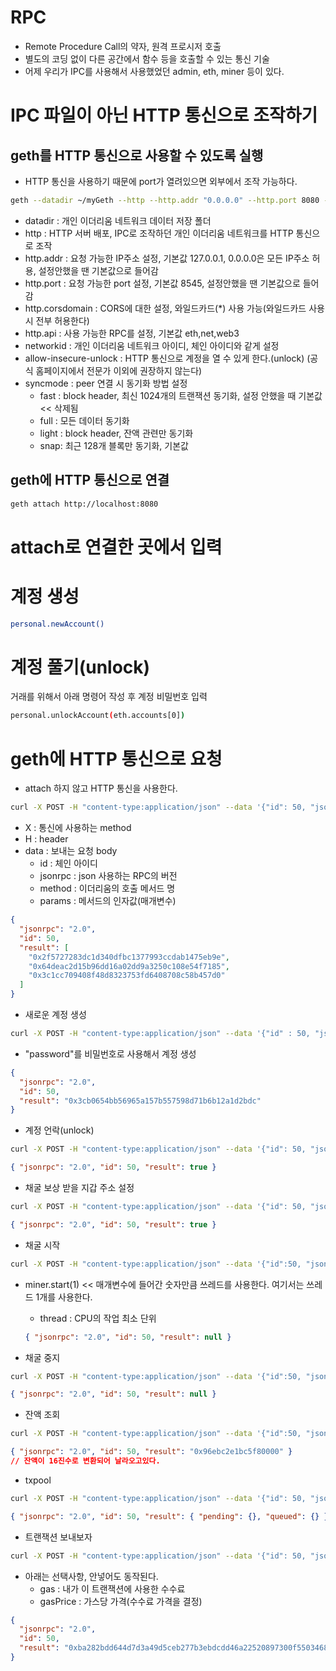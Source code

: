 # RPC

- Remote Procedure Call의 약자, 원격 프로시저 호출
- 별도의 코딩 없이 다른 공간에서 함수 등을 호출할 수 있는 통신 기술
- 어제 우리가 IPC를 사용해서 사용했었던 admin, eth, miner 등이 있다.

# IPC 파일이 아닌 HTTP 통신으로 조작하기

## geth를 HTTP 통신으로 사용할 수 있도록 실행

- HTTP 통신을 사용하기 때문에 port가 열려있으면 외부에서 조작 가능하다.

```sh
geth --datadir ~/myGeth --http --http.addr "0.0.0.0" --http.port 8080 --http.corsdomain "*" --http.api "admin,miner,txpool,web3,personal,eth,net" --allow-insecure-unlock --syncmode full --networkid 50
```

- datadir : 개인 이더리움 네트워크 데이터 저장 폴더
- http : HTTP 서버 배포, IPC로 조작하던 개인 이더리움 네트워크를 HTTP 통신으로 조작
- http.addr : 요청 가능한 IP주소 설정, 기본값 127.0.0.1, 0.0.0.0은 모든 IP주소 허용, 설정안했을 땐 기본값으로 들어감
- http.port : 요청 가능한 port 설정, 기본값 8545, 설정안했을 땐 기본값으로 들어감
- http.corsdomain : CORS에 대한 설정, 와일드카드(\*) 사용 가능(와일드카드 사용 시 전부 허용한다)
- http.api : 사용 가능한 RPC를 설정, 기본값 eth,net,web3
- networkid : 개인 이더리움 네트워크 아이디, 체인 아이디와 같게 설정
- allow-insecure-unlock : HTTP 통신으로 계정을 열 수 있게 한다.(unlock) (공식 홈페이지에서 전문가 이외에 권장하지 않는다)
- syncmode : peer 연결 시 동기화 방법 설정
  - fast : block header, 최신 1024개의 트랜잭션 동기화, 설정 안했을 때 기본값 << 삭제됨
  - full : 모든 데이터 동기화
  - light : block header, 잔액 관련만 동기화
  - snap: 최근 128개 블록만 동기화, 기본값

## geth에 HTTP 통신으로 연결

```sh
geth attach http://localhost:8080
```

# attach로 연결한 곳에서 입력

# 계정 생성

```sh
personal.newAccount()
```

# 계정 풀기(unlock)

거래를 위해서
아래 명령어 작성 후 계정 비밀번호 입력

```sh
personal.unlockAccount(eth.accounts[0])
```

# geth에 HTTP 통신으로 요청

- attach 하지 않고 HTTP 통신을 사용한다.

```sh
curl -X POST -H "content-type:application/json" --data '{"id": 50, "jsonrpc": "2.0", "method": "eth_accounts", "params": []}' http://localhost:8080
```

- X : 통신에 사용하는 method
- H : header
- data : 보내는 요청 body
  - id : 체인 아이디
  - jsonrpc : json 사용하는 RPC의 버전
  - method : 이더리움의 호출 메서드 명
  - params : 메서드의 인자값(매개변수)

```json
{
  "jsonrpc": "2.0",
  "id": 50,
  "result": [
    "0x2f5727283dc1d340dfbc1377993ccdab1475eb9e",
    "0x64deac2d15b96dd16a02dd9a3250c108e54f7185",
    "0x3c1cc709408f48d8323753fd6408708c58b457d0"
  ]
}
```

- 새로운 계정 생성

```sh
curl -X POST -H "content-type:application/json" --data '{"id" : 50, "jsonrpc": "2.0", "method": "personal_newAccount", "params":["password"]}' http://localhost:8080
```

- "password"를 비밀번호로 사용해서 계정 생성

```json
{
  "jsonrpc": "2.0",
  "id": 50,
  "result": "0x3cb0654bb56965a157b557598d71b6b12a1d2bdc"
}
```

- 계정 언락(unlock)

```sh
curl -X POST -H "content-type:application/json" --data '{"id": 50, "jsonrpc": "2.0", "method" : "personal_unlockAccount", "params": ["0x2f5727283dc1d340dfbc1377993ccdab1475eb9e", "qwer123456"]}' http://localhost:8080
```

```json
{ "jsonrpc": "2.0", "id": 50, "result": true }
```

- 채굴 보상 받을 지갑 주소 설정

```sh
curl -X POST -H "content-type:application/json" --data '{"id": 50, "jsonrpc": "2.0", "method" : "miner_setEtherbase", "params": ["0x2f5727283dc1d340dfbc1377993ccdab1475eb9e"]}' http://localhost:8080
```

```json
{ "jsonrpc": "2.0", "id": 50, "result": true }
```

- 채굴 시작

```sh
curl -X POST -H "content-type:application/json" --data '{"id":50, "jsonrpc": "2.0", "method": "miner_start", "params":[1]}' http://127.0.0.1:8080
```

- miner.start(1) << 매개변수에 들어간 숫자만큼 쓰레드를 사용한다. 여기서는 쓰레드 1개를 사용한다.

  - thread : CPU의 작업 최소 단위

  ```json
  { "jsonrpc": "2.0", "id": 50, "result": null }
  ```

- 채굴 중지

```sh
curl -X POST -H "content-type:application/json" --data '{"id":50, "jsonrpc": "2.0", "method": "miner_stop", "params":[]}' http://127.0.0.1:8080
```

```json
{ "jsonrpc": "2.0", "id": 50, "result": null }
```

- 잔액 조회

```sh
curl -X POST -H "content-type:application/json" --data '{"id":50, "jsonrpc": "2.0", "method": "eth_getBalance", "params": ["0x2f5727283dc1d340dfbc1377993ccdab1475eb9e", "latest"]}' http://localhost:8080
```

```json
{ "jsonrpc": "2.0", "id": 50, "result": "0x96ebc2e1bc5f80000" }
// 잔액이 16진수로 변환되어 날라오고있다.
```

- txpool

```sh
curl -X POST -H "content-type:application/json" --data '{"id": 50, "jsonrpc":"2.0", "method":"txpool_content"}' http://localhost:8080
```

```json
{ "jsonrpc": "2.0", "id": 50, "result": { "pending": {}, "queued": {} } }
```

- 트랜잭션 보내보자

```sh
curl -X POST -H "content-type:application/json" --data '{"id": 50, "jsonrpc":"2.0", "method": "eth_sendTransaction", "params": [{ "from":"0x2f5727283dc1d340dfbc1377993ccdab1475eb9e", "to":"0x3c1cc709408f48d8323753fd6408708c58b457d0", "value": "0x3B9ACA00", "gas": "0x15f90", "gasPrice": "0x430e23400"}]}' http://localhost:8080
```

- 아래는 선택사항, 안넣어도 동작된다.
  - gas : 내가 이 트랜잭션에 사용한 수수료
  - gasPrice : 가스당 가격(수수료 가격을 결정)

```json
{
  "jsonrpc": "2.0",
  "id": 50,
  "result": "0xba282bdd644d7d3a49d5ceb277b3ebdcdd46a22520897300f55034684bf2b072"
}
```
